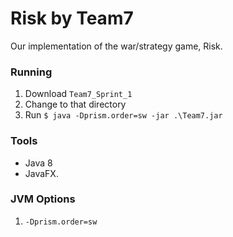 # Risk by Team7

Our implementation of the war/strategy game, Risk.

### Running

1. Download `Team7_Sprint_1`
2. Change to that directory
3. Run `$ java -Dprism.order=sw -jar .\Team7.jar`


### Tools

- Java 8
- JavaFX.

### JVM Options

1. `-Dprism.order=sw`
